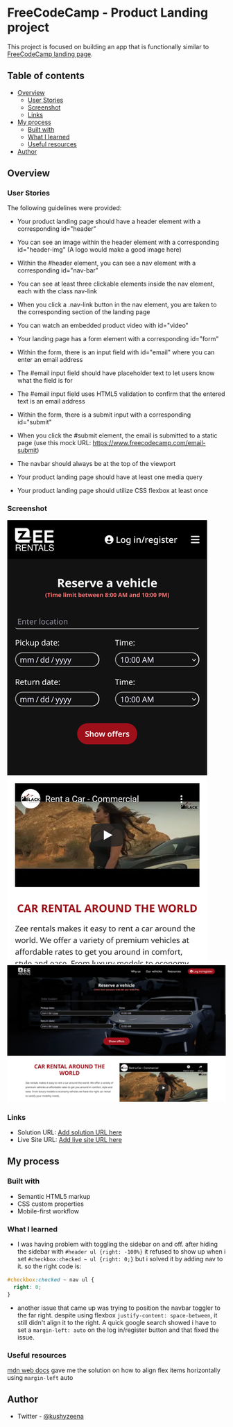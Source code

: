 # FreeCodeCamp - Product Landing project

This project is focused on building an app that is functionally similar to [FreeCodeCamp landing page](https://product-landing-page.freecodecamp.rocks/).

## Table of contents

- [Overview](#overview)
  - [User Stories](#user-stories)
  - [Screenshot](#screenshot)
  - [Links](#links)
- [My process](#my-process)
  - [Built with](#built-with)
  - [What I learned](#what-i-learned)
  - [Useful resources](#useful-resources)
- [Author](#author)

## Overview

### User Stories

The following guidelines were provided:

- Your product landing page should have a header element with a corresponding id="header"

- You can see an image within the header element with a corresponding id="header-img" (A logo would make a good image here)

- Within the #header element, you can see a nav element with a corresponding id="nav-bar"

- You can see at least three clickable elements inside the nav element, each with the class nav-link

- When you click a .nav-link button in the nav element, you are taken to the corresponding section of the landing page

- You can watch an embedded product video with id="video"

- Your landing page has a form element with a corresponding id="form"

- Within the form, there is an input field with id="email" where you can enter an email address

- The #email input field should have placeholder text to let users know what the field is for

- The #email input field uses HTML5 validation to confirm that the entered text is an email address

- Within the form, there is a submit input with a corresponding id="submit"

- When you click the #submit element, the email is submitted to a static page (use this mock URL: https://www.freecodecamp.com/email-submit)

- The navbar should always be at the top of the viewport

- Your product landing page should have at least one media query

- Your product landing page should utilize CSS flexbox at least once

### Screenshot

![mobile screenshot](./images/mobile.png)
![desktop screenshot](./images/desktop.png)

### Links

- Solution URL: [Add solution URL here](https://your-solution-url.com)
- Live Site URL: [Add live site URL here](https://your-live-site-url.com)

## My process

### Built with

- Semantic HTML5 markup
- CSS custom properties
- Mobile-first workflow

### What I learned

- I was having problem with toggling the sidebar on and off. after hiding the sidebar with `#header ul {right: -100%}` it refused to show up when i set `#checkbox:checked ~ ul {right: 0;}` but i solved it by adding nav to it. so the right code is:

```css
#checkbox:checked ~ nav ul {
  right: 0;
}
```

- another issue that came up was trying to position the navbar toggler to the far right. despite using flexbox `justify-content: space-between`, it still didn't align it to the right. A quick google search showed i have to set a `margin-left: auto` on the log in/register button and that fixed the issue.

### Useful resources

[mdn web docs](https://developer.mozilla.org/en-US/docs/Web/CSS/CSS_Flexible_Box_Layout/Aligning_Items_in_a_Flex_Container) gave me the solution on how to align flex items horizontally using `margin-left` auto

## Author

- Twitter - [@kushyzeena](https://www.twitter.com/kushyzeena)
